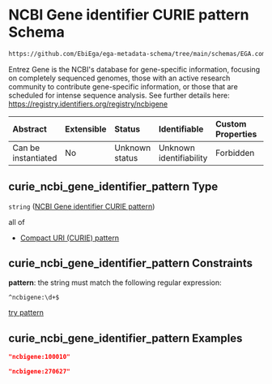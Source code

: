 # NCBI Gene identifier CURIE pattern Schema

```txt
https://github.com/EbiEga/ega-metadata-schema/tree/main/schemas/EGA.common-definitions.json#/definitions/curie_ncbi_gene_identifier_pattern
```

Entrez Gene is the NCBI's database for gene-specific information, focusing on completely sequenced genomes, those with an active research community to contribute gene-specific information, or those that are scheduled for intense sequence analysis. See further details here: <https://registry.identifiers.org/registry/ncbigene>

| Abstract            | Extensible | Status         | Identifiable            | Custom Properties | Additional Properties | Access Restrictions | Defined In                                                                                           |
| :------------------ | :--------- | :------------- | :---------------------- | :---------------- | :-------------------- | :------------------ | :--------------------------------------------------------------------------------------------------- |
| Can be instantiated | No         | Unknown status | Unknown identifiability | Forbidden         | Allowed               | none                | [EGA.common-definitions.json\*](../../../schemas/EGA.common-definitions.json "open original schema") |

## curie\_ncbi\_gene\_identifier\_pattern Type

`string` ([NCBI Gene identifier CURIE pattern](ega-12-definitions-ncbi-gene-identifier-curie-pattern.md))

all of

* [Compact URI (CURIE) pattern](ega-12-definitions-compact-uri-curie-pattern.md "check type definition")

## curie\_ncbi\_gene\_identifier\_pattern Constraints

**pattern**: the string must match the following regular expression:&#x20;

```regexp
^ncbigene:\d+$
```

[try pattern](https://regexr.com/?expression=%5Encbigene%3A%5Cd%2B%24 "try regular expression with regexr.com")

## curie\_ncbi\_gene\_identifier\_pattern Examples

```json
"ncbigene:100010"
```

```json
"ncbigene:270627"
```
